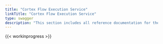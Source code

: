 ```yaml
---
title: "Cortex Flow Execution Service"
linkTitle: "Cortex Flow Execution Service"
type: swagger
description: "This section includes all reference documentation for the APIs exposed by the Cortex Flow Execution Service."
---
```


{{< workinprogress >}}
